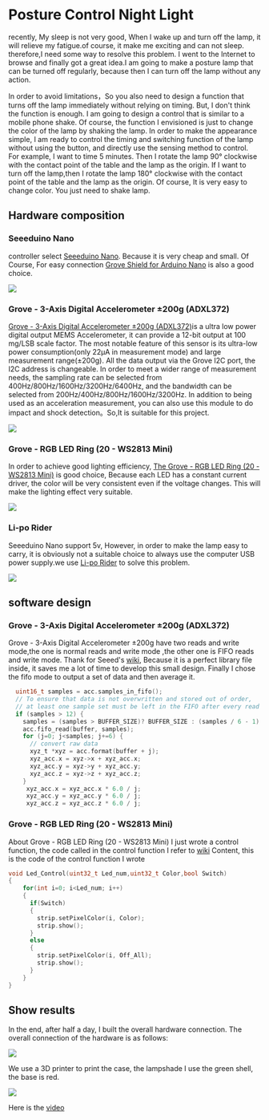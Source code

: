 # Posture Control Night Light

recently, My sleep is not very good, When I wake up and turn off the lamp, it will relieve my fatigue.of course, it make me exciting and can not sleep. therefore,I need some way to resolve this problem. I went to the Internet to browse and finally got a great idea.I am going to make a posture lamp that can be turned off regularly, because then I can turn off the lamp without any action.

In order to avoid limitations，So you also need to design a function that turns off the lamp immediately without relying on timing. But, I don't think the function is enough. I am going to design a control that is similar to a mobile phone shake. Of course, the function I envisioned is just to change the color of the lamp by shaking the lamp. In order to make the appearance simple, I am ready to control the timing and switching function of the lamp without using the button, and directly use the sensing method to control. For example, I want to time 5 minutes.
Then I rotate the lamp 90° clockwise with the contact point of the table and the lamp as the origin. If I want to turn off the lamp,then I rotate the lamp 180° clockwise with the contact point of the table and the lamp as the origin. Of course, It is very easy to change color. You just need to shake lamp.

## Hardware composition

### Seeeduino Nano


controller select  [Seeeduino Nano](https://www.seeedstudio.com/Seeeduino-Nano-p-4111.html). Because it is very cheap and small. Of Course, For easy connection [Grove Shield for Arduino Nano](https://www.seeedstudio.com/Grove-Shield-for-Arduino-Nano-p-4112.html) is also a good choice.

![](https://github.com/hansonCc/Arduino/raw/master/Posture_Control_Night_Light_with_Change_Color_and_Count%20Down_Functions/DOC/Grove%20Shield%20for%20Arduino%20Nano.png)

### Grove - 3-Axis Digital Accelerometer ±200g (ADXL372)

[Grove - 3-Axis Digital Accelerometer ±200g (ADXL372)](https://www.seeedstudio.com/Grove-3-Axis-Digital-Accelerometer-200g-ADXL372-p-4003.html)is a ultra low power digital output MEMS Accelerometer, it can provide a 12-bit output at 100 mg/LSB scale factor. The most notable feature of this sensor is its ultra-low power consumption(only 22μA in measurement mode) and large measurement range(±200g). All the data output via the Grove I2C port, the I2C address is changeable. In order to meet a wider range of measurement needs, the sampling rate can be selected from 400Hz/800Hz/1600Hz/3200Hz/6400Hz, and the bandwidth can be selected from 200Hz/400Hz/800Hz/1600Hz/3200Hz. In addition to being used as an acceleration measurement, you can also use this module to do impact and shock detection。So,It is suitable for this project.

![](https://github.com/hansonCc/Arduino/raw/master/Posture_Control_Night_Light_with_Change_Color_and_Count%20Down_Functions/DOC/3-Axis%20Digital%20Accelerometer.png)

### Grove - RGB LED Ring (20 - WS2813 Mini)

In order to achieve good lighting efficiency, [The Grove - RGB LED Ring (20 - WS2813 Mini)](http://wiki.seeedstudio.com/Grove-LED_ring) is good choice, Because each LED has a constant current driver, the color will be very consistent even if the voltage changes. This will make the lighting effect very suitable.

![](https://github.com/hansonCc/Arduino/raw/master/Posture_Control_Night_Light_with_Change_Color_and_Count%20Down_Functions/DOC/Grove%20-%20RGB%20LED%20Ring.jpg)

### Li-po Rider

Seeeduino Nano support 5v, However, in order to make the lamp easy to carry, it is obviously not a suitable choice to always use the computer USB power supply.we use [Li-po Rider](https://www.seeedstudio.com/Li-po-Rider-p-710.html) to solve this problem.

![](https://github.com/hansonCc/Arduino/raw/master/Posture_Control_Night_Light_with_Change_Color_and_Count%20Down_Functions/DOC/Li-po%20Rider.jpg)

## software design

### Grove - 3-Axis Digital Accelerometer ±200g (ADXL372)


Grove - 3-Axis Digital Accelerometer ±200g have two reads and write mode,the one is normal reads and write mode ,the other one is FIFO reads and write mode. Thank for Seeed's [wiki](http://wiki.seeedstudio.com/Grove-3-Axis_Digital_Accelerometer_200g-ADXL372/), Because it is a perfect library file inside, it saves me a lot of time to develop this small design. Finally I chose the fifo mode to output a set of data and then average it.

```c
  uint16_t samples = acc.samples_in_fifo();
  // To ensure that data is not overwritten and stored out of order,
  // at least one sample set must be left in the FIFO after every read
  if (samples > 12) {
    samples = (samples > BUFFER_SIZE)? BUFFER_SIZE : (samples / 6 - 1) * 6;
    acc.fifo_read(buffer, samples);
    for (j=0; j<samples; j+=6) {
      // convert raw data
      xyz_t *xyz = acc.format(buffer + j);
      xyz_acc.x = xyz->x + xyz_acc.x;
      xyz_acc.y = xyz->y + xyz_acc.y;
      xyz_acc.z = xyz->z + xyz_acc.z;
    }
     xyz_acc.x = xyz_acc.x * 6.0 / j;
     xyz_acc.y = xyz_acc.y * 6.0 / j;
     xyz_acc.z = xyz_acc.z * 6.0 / j;
```

### Grove - RGB LED Ring (20 - WS2813 Mini)


About Grove - RGB LED Ring (20 - WS2813 Mini) I just wrote a control function, the code called in the control function I refer to [wiki](http://wiki.seeedstudio.com/Grove-LED_ring) Content, this is the code of the control function I wrote

```c
void Led_Control(uint32_t Led_num,uint32_t Color,bool Switch)
{
    for(int i=0; i<Led_num; i++)
    {
      if(Switch)
      {
        strip.setPixelColor(i, Color);
        strip.show();
      }  
      else
      {
        strip.setPixelColor(i, Off_All);
        strip.show();
      }
    }
}
```

## Show results

In the end, after half a day, I built the overall hardware connection. The overall connection of the hardware is as follows:

![](https://github.com/hansonCc/Arduino/raw/master/Posture_Control_Night_Light_with_Change_Color_and_Count%20Down_Functions/DOC/Overall%20connection%20diagram.jpg)

We use a 3D printer to print the case, the lampshade I use the green shell, the base is red.

![](https://github.com/hansonCc/Arduino/raw/master/Posture_Control_Night_Light_with_Change_Color_and_Count%20Down_Functions/DOC/lampshade.png)

Here is the [video](https://youtu.be/uKnyLhN5KsQ)



